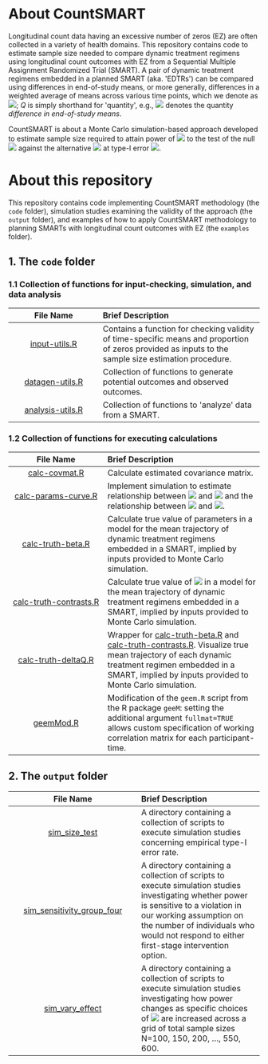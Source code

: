 # About CountSMART

Longitudinal count data having an excessive number of zeros (EZ) are often collected in a variety of health domains. This repository contains code to estimate sample size needed to compare dynamic treatment regimens using longitudinal count outcomes with EZ from a Sequential Multiple Assignment Randomized Trial (SMART). A pair of dynamic treatment regimens embedded in a planned SMART (aka. 'EDTRs') can be compared using differences in end-of-study means, or more generally, differences in a weighted average of means across various time points, which we denote as <img src="https://render.githubusercontent.com/render/math?math=$\Delta_Q$">; _Q_ is simply shorthand for 'quantity', e.g., <img src="https://render.githubusercontent.com/render/math?math=$\Delta_{EOS}$"> denotes the quantity _difference in end-of-study means_.

CountSMART is about a Monte Carlo simulation-based approach developed to estimate sample size required to attain power of <img src="https://render.githubusercontent.com/render/math?math=$1-\eta$"> to the test of the null <img src="https://render.githubusercontent.com/render/math?math=$H_0:\Delta_Q=0$"> against the alternative <img src="https://render.githubusercontent.com/render/math?math=$H_a:\Delta_Q\neq0$"> at type-I error <img src="https://render.githubusercontent.com/render/math?math=$\alpha$">. 

# About this repository

This repository contains code implementing CountSMART methodology (the `code` folder), simulation studies examining the validity of the approach (the `output` folder), and examples of how to apply CountSMART methodology to planning SMARTs with longitudinal count outcomes with EZ (the `examples` folder).

## 1. The `code` folder

### 1.1 Collection of functions for input-checking, simulation, and data analysis

| <img height=0 width=350> File Name <img height=0 width=350> | <img height=0 width=800> Brief Description <img height=0 width=800> |
|:------------------------------------------:|:--------------------------------------------------------------------------------------------------|
[input-utils.R](https://github.com/jamieyap/CountSMART/tree/master/code/input-utils.R) | Contains a function for checking validity of time-specific means and proportion of zeros provided as inputs to the sample size estimation procedure.
[datagen-utils.R](https://github.com/jamieyap/CountSMART/tree/master/code/datagen-utils.R) | Collection of functions to generate potential outcomes and observed outcomes.
[analysis-utils.R](https://github.com/jamieyap/CountSMART/tree/master/code/analysis-utils.R) | Collection of functions to 'analyze' data from a SMART.

### 1.2 Collection of functions for executing calculations

| <img height=0 width=350> File Name <img height=0 width=350> | <img height=0 width=800> Brief Description <img height=0 width=800> |
|:------------------------------------------:|:--------------------------------------------------------------------------------------------------|
[calc-covmat.R](https://github.com/jamieyap/CountSMART/tree/master/code/calc-covmat.R) | Calculate estimated covariance matrix.
[calc-params-curve.R](https://github.com/jamieyap/CountSMART/tree/master/code/calc-params-curve.R) | Implement simulation to estimate relationship between <img src="https://render.githubusercontent.com/render/math?math=$\rho$"> and <img src="https://render.githubusercontent.com/render/math?math=$\tau_{MAX}$"> and the relationship between <img src="https://render.githubusercontent.com/render/math?math=$\rho$"> and <img src="https://render.githubusercontent.com/render/math?math=$\tau_{MIN}$">.
[calc-truth-beta.R](https://github.com/jamieyap/CountSMART/tree/master/code/calc-truth-beta.R) | Calculate true value of parameters in a model for the mean trajectory of dynamic treatment regimens embedded in a SMART, implied by inputs provided to Monte Carlo simulation.
[calc-truth-contrasts.R](https://github.com/jamieyap/CountSMART/tree/master/code/calc-truth-contrasts.R) | Calculate true value of <img src="https://render.githubusercontent.com/render/math?math=$\Delta_Q$"> in a model for the mean trajectory of dynamic treatment regimens embedded in a SMART, implied by inputs provided to Monte Carlo simulation.
[calc-truth-deltaQ.R](https://github.com/jamieyap/CountSMART/tree/master/code/calc-truth-deltaQ.R) | Wrapper for [calc-truth-beta.R](https://github.com/jamieyap/CountSMART/tree/master/code/calc-truth-beta.R) and [calc-truth-contrasts.R](https://github.com/jamieyap/CountSMART/tree/master/code/calc-truth-contrasts.R). Visualize true mean trajectory of each dynamic treatment regimen embedded in a SMART, implied by inputs provided to Monte Carlo simulation.
[geemMod.R](https://github.com/jamieyap/CountSMART/tree/master/code/geemMod.R) | Modification of the `geem.R` script from the R package `geeM`: setting the additional argument `fullmat=TRUE` allows custom specification of working correlation matrix for each participant-time.

## 2. The `output` folder
| <img height=0 width=350> File Name <img height=0 width=350> | <img height=0 width=800> Brief Description <img height=0 width=800> |
|:------------------------------------------:|:--------------------------------------------------------------------------------------------------|
[sim_size_test](https://github.com/jamieyap/CountSMART/tree/master/output/sim_size_test) | A directory containing a collection of scripts to execute simulation studies concerning empirical type-I error rate.
[sim_sensitivity_group_four](https://github.com/jamieyap/CountSMART/tree/master/output/sim_sensitivity_group_four) | A directory containing a collection of scripts to execute simulation studies investigating whether power is sensitive to a violation in our working assumption on the number of individuals who would not respond to either first-stage intervention option.
[sim_vary_effect](https://github.com/jamieyap/CountSMART/tree/master/output/sim_vary_effect) | A directory containing a collection of scripts to execute simulation studies  investigating how power changes as specific choices of <img src="https://render.githubusercontent.com/render/math?math=$\Delta_Q$"> are increased across a grid of total sample sizes N=100, 150, 200, …, 550, 600.

